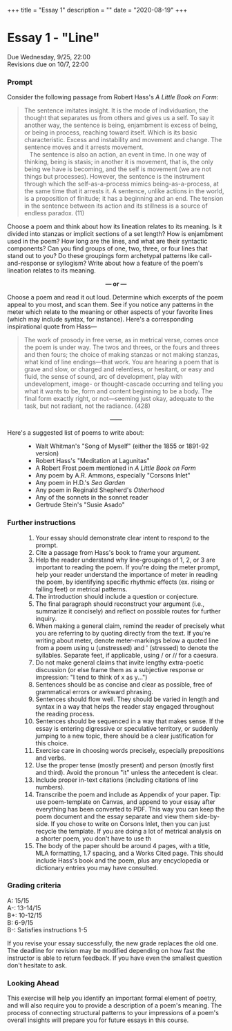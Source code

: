 +++
title = "Essay 1"
description = ""
date = "2020-08-19"
+++

<div class="essay">

# Essay 1 - "Line"

Due Wednesday, 9/25, 22:00  
Revisions due on 10/7, 22:00

### Prompt
Consider the following passage from Robert Hass's *A Little Book on Form*:

> The sentence imitates insight. It is the mode of individuation, the thought that separates us from others and gives us a self. To say it another way, the sentence is being, enjambment is excess of being, or being in process, reaching toward itself. Which is its basic characteristic. Excess and instability and movement and change. The sentence moves and it arrests movement.<br> &nbsp; &nbsp;The sentence is also an action, an event in time. In one way of thinking, being is stasis; in another it is movement, that is, the only being we have is becoming, and the self is movement (we are not things but processes). However, the sentence is the instrument through which the self-as-a-process mimics being-as-a-process, at the same time that it arrests it. A sentence, unlike actions in the world, is a proposition of finitude; it has a beginning and an end. The tension in the sentence between its action and its stillness is a source of endless paradox. (11)

Choose a poem and think about how its lineation relates to its meaning. Is it divided into stanzas or implicit sections of a set length? How is enjambment used in the poem? How long are the lines, and what are their syntactic components? Can you find groups of one, two, three, or four lines that stand out to you? Do these groupings form archetypal patterns like call-and-response or syllogism? Write about how a feature of the poem's lineation relates to its meaning.

<div style="text-align: center; font-weight: bold">— or —</div>

Choose a poem and read it out loud. Determine which excerpts of the poem appeal to you most, and scan them. See if you notice any patterns in the meter which relate to the meaning or other aspects of your favorite lines (which may include syntax, for instance). Here's a corresponding inspirational quote from Hass—

> The work of prosody in free verse, as in metrical verse, comes once the poem is under way. The twos and threes, or the fours and threes and then fours; the choice of making stanzas or not making stanzas, what kind of line endings—that work. You are hearing a poem that is grave and slow, or charged and relentless, or hesitant, or easy and fluid, the sense of sound, arc of development, play with undevelopment, image- or thought-cascade occurring and telling you what it wants to be, form and content beginning to be a body. The final form exactly right, or not—seeming just okay, adequate to the task, but not radiant, not the radiance. (428)

<div style="text-align: center; font-weight: bold">——</div>

Here's a suggested list of poems to write about:
<ul style="margin-left:3em">
<li> Walt Whitman's "Song of Myself" (either the 1855 or 1891-92 version)
<li> Robert Hass's "Meditation at Lagunitas"
<li> A Robert Frost poem mentioned in <i>A Little Book on Form</i>
<li> Any poem by A.R. Ammons, especially "Corsons Inlet"
<li> Any poem in H.D.'s <i>Sea Garden</i>
<li> Any poem in Reginald Shepherd's <i>Otherhood</i>
<li> Any of the sonnets in the sonnet reader
<li> Gertrude Stein's "Susie Asado"
</ul>

### Further instructions

<ol style="margin-left:3em">
<li> Your essay should demonstrate clear intent to respond to the prompt.
<li> Cite a passage from Hass's book to frame your argument.
<li> Help the reader understand why line-groupings of 1, 2, or 3 are important to reading the poem. If you're doing the meter prompt, help your reader understand the importance of meter in reading the poem, by identifying specific rhythmic effects (ex. rising or falling feet) or metrical patterns.
<li> The introduction should include a question or conjecture.
<li> The final paragraph should reconstruct your argument (i.e., summarize it concisely) and reflect on possible routes for further inquiry.
<li> When making a general claim, remind the reader of precisely what you are referring to by quoting directly from the text. If you're writing about meter, denote meter-markings below a quoted line from a poem using u (unstressed) and ' (stressed) to denote the syllables. Separate feet, if applicable, using / or // for a caesura.
<li> Do not make general claims that invite lengthy extra-poetic discussion (or else frame them as a subjective response or impression: "I tend to think of x as y...")
<li> Sentences should be as concise and clear as possible, free of grammatical errors or awkward phrasing.
<li> Sentences should flow well. They should be varied in length and syntax in a way that helps the reader stay engaged throughout the reading process.
<li> Sentences should be sequenced in a way that makes sense. If the essay is entering digressive or speculative territory, or suddenly jumping to a new topic, there should be a clear justification for this choice.
<li> Exercise care in choosing words precisely, especially prepositions and verbs.
<li> Use the proper tense (mostly present) and person (mostly first and third). Avoid the pronoun "it" unless the antecedent is clear.
<li> Include proper in-text citations (including citations of line numbers).
<li> Transcribe the poem and include as Appendix of your paper. Tip: use poem-template on Canvas, and append to your essay after everything has been converted to PDF. This way you can keep the poem document and the essay separate and view them side-by-side. If you chose to write on Corsons Inlet, then you can just recycle the template. If you are doing a lot of metrical analysis on a shorter poem, you don't have to use th
<li> The body of the paper should be around 4 pages, with a title, MLA formatting, 1.7 spacing, and a Works Cited page. This should include Hass's book and the poem, plus any encyclopedia or dictionary entries you may have consulted.
</ol>

### Grading criteria

A: 15/15  
A-: 13-14/15  
B+: 10-12/15  
B: 6-9/15  
B-: Satisfies instructions 1-5

If you revise your essay successfully, the new grade replaces the old one. The deadline for revision may be modified depending on how fast the instructor is able to return feedback. If you have even the smallest question don't hesitate to ask.


### Looking Ahead
This exercise will help you identify an important formal element of poetry, and will also require you to provide a description of a poem's meaning. The process of connecting structural patterns to your impressions of a poem's overall insights will prepare you for future essays in this course.

</div>
